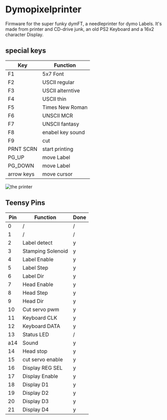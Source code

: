 # Dymopixelprinter
Firmware for the super funky dymFT, a needleprinter for dymo Labels. It's made from printer and CD-drive junk, an old PS2 Keyboard and a 16x2 character Display. 



## special keys
| Key			|Function			|
|------------	|---------------	|
|	F1			|	5x7 Font		|
|	F2			|USCII regular	|
|	F3			|USCII alterntive|
|	F4			|USCII thin		|
|	F5			|Times New Roman	|
|	F6			|UNSCII MCR		|
|	F7			|UNSCII fantasy	|
|	F8			|enabel key sound|
|	F9			|	cut				|
|	PRNT SCRN	| start printing	|
|	PG_UP		|	move Label	|
|	PG_DOWN	|	move Label	|
|arrow keys	|	move cursor	|




      
      

![the printer](https://github.com/TimoJohannes/Dymopixelprinter/blob/master/img/dymFT_01.jpg?raw=true)



## Teensy Pins

|Pin   |Function            |Done|
|------|--------------------|----|
|0     | /                  |/   |
|1     | /                  |/   |
|2     | Label detect       |y   |
|3     | Stamping Solenoid  |y   |
|4     | Label Enable       |y   |
|5     | Label Step         |y   |
|6     | Label Dir          |y   |
|7     | Head Enable        |y   |
|8     | Head Step          |y   |
|9     | Head Dir           |y   |
|10    | Cut servo pwm      |y   |
|11    | Keyboard CLK       |y   |
|12    | Keyboard DATA      |y   |
|13    | Status LED         |/   |
|a14   | Sound              |y   |
|14    | Head stop          |y   |
|15    | cut servo enable   |y   | 
|16    | Display REG SEL    |y   |
|17    | Display Enable     |y   |
|18    | Display D1         |y   |
|19    | Display D2         |y   |
|20    | Display D3         |y   |
|21    | Display D4         |y   |

